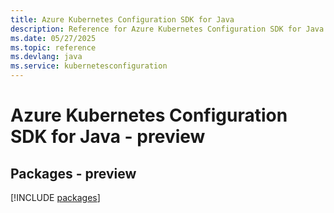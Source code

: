 ```yaml
---
title: Azure Kubernetes Configuration SDK for Java
description: Reference for Azure Kubernetes Configuration SDK for Java
ms.date: 05/27/2025
ms.topic: reference
ms.devlang: java
ms.service: kubernetesconfiguration
---
```

# Azure Kubernetes Configuration SDK for Java - preview
## Packages - preview
[!INCLUDE [packages](kubernetes-configuration-index.md)]
